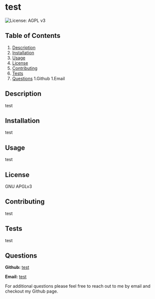 # test
  ![License: AGPL v3](https://img.shields.io/badge/License-AGPL%20v3-blue.svg)

  ## Table of Contents
  1. [Description](#description)
  1. [Installation](#installation)
  1. [Usage](#usage)
  1. [License](#license)
  1. [Contributing](#contributing)
  1. [Tests](#tests)
  1. [Questions](#questions)
      1.Github
      1.Email

  ## Description
  test

  ## Installation
  test

  ## Usage
  test

  ## License
  GNU APGLv3

  ## Contributing
  test

  ## Tests
  test

  ## Questions

  **Github:** [test](http://github.com/test)

  **Email:** [test](test)

  For additional questions please feel free to reach out to me by email and checkout my Github page.



